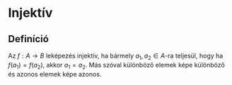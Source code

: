 # Injektív

## Definíció
Az $f:A\rightarrow B$ leképezés injektív, ha bármely $a_1, a_2 \in A$-ra teljesül, hogy ha $f(a_1) = f(a_2)$, akkor $a_1 = a_2$. Más szóval különböző elemek képe különböző és azonos elemek képe azonos.
